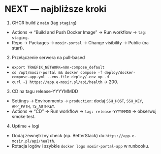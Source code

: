 # NEXT — najbliższe kroki

1) GHCR build z `main` (tag `staging`)
- Actions → “Build and Push Docker Image” → Run workflow → `tag: staging`.
- Repo → Packages → `mosir-portal` → Change visibility → Public (na start).

2) Przełączenie serwera na pull-based
- `export TRAEFIK_NETWORK=n8n-compose_default`
- `cd /opt/mosir-portal && docker compose -f deploy/docker-compose.app.yml --env-file deploy/.env up -d`
- `curl -I https://app.e-mosir.pl/api/health` → 200.

3) CD na tagu release-YYYYMMDD
- Settings → Environments → `production`: dodaj `SSH_HOST`, `SSH_KEY`, `APP_PATH`, `TS_AUTHKEY`.
- Actions → “CD” → Run workflow → `tag: release-YYYYMMDD` → obserwuj smoke test.

4) Uptime + logi
- Dodaj zewnętrzny check (np. BetterStack) do `https://app.e-mosir.pl/api/health`.
- Rotacja logów i szybkie `docker logs mosir-portal-app` w runbooku.

